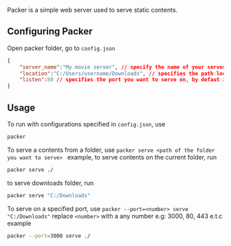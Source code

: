 Packer is a simple web server used to serve static contents. 

## Configuring Packer
Open packer folder, go to `config.json`
```json
{
    "server_name":"My movie server", // specify the name of your server
    "location":"C:/Users/username/Downloads", // specifies the path location of the static content you want to serve, eg "/template/web" or "C:/Users/username/web"
    "listen":80 // specifies the port you want to serve on, by defaut is port 80
}
```

## Usage
To run with configurations specified in  `config.json`, use
```bash
packer
```

To serve a contents from a folder, use
`packer serve <path of the folder you want to serve>
` example, to serve contents on the current folder, run
```bash
packer serve ./
```
to serve downloads folder, run
```bash
packer serve "C:/Downloads"
```

To serve on a specified port, use
`packer --port=<number> serve "C:/Downloads"` replace `<number>` with a any number e.g: 3000, 80, 443 e.t.c
example
```bash
packer --port=3000 serve ./
```


